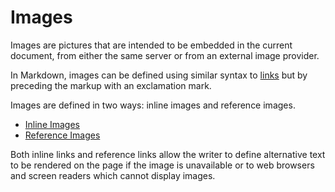 # Images

Images are pictures that are intended to be embedded in the current document,
from either the same server or from an external image provider.

In Markdown, images can be defined using similar syntax to
[links](../links) but by preceding the markup with an exclamation mark.

Images are defined in two ways: inline images and reference images.

- [Inline Images](inline-images)
- [Reference Images](reference-images)

Both inline links and reference links allow the writer to define alternative
text to be rendered on the page if the image is unavailable or to web browsers
and screen readers which cannot display images.
